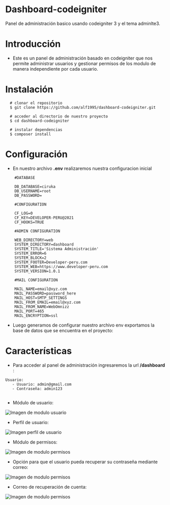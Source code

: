# Dashboard-codeigniter
Panel de administración basico usando codeigniter 3 y el tema adminlte3.

# Introducción

- Este es un panel de administración basado en codeigniter que nos permite administrar usuarios y gestionar permisos de los modulo de manera independiente por cada usuario.

# Instalación
```
  # clonar el repositorio
  $ git clone https://github.com/alf1995/dashboard-codeigniter.git
  
  # acceder al directorio de nuestro proyecto
  $ cd dashboard-codeigniter
  
  # instalar dependencias
  $ composer install
```
# Configuración

- En nuestro archivo **.env** realizaremos nuestra configuracion inicial

```
    #DATABASE

    DB_DATABASE=ciruka
    DB_USERNAME=root
    DB_PASSWORD=

    #CONFIGURATION

    CF_LOG=0
    CF_KEY=DEVELOPER-PERU@2021
    CF_HOOKS=TRUE

    #ADMIN CONFIGURATION

    WEB_DIRECTORY=web
    SYSTEM_DIRECTORY=dashboard
    SYSTEM_TITLE='Sistema Administración'
    SYSTEM_ERROR=6
    SYSTEM_BLOCK=2
    SYSTEM_FOOTER=Developer-peru.com
    SYSTEM_WEB=https://www.developer-peru.com
    SYSTEM_VERSION=1.0.1

    #MAIL CONFIGURATION

    MAIL_NAME=email@xyz.com
    MAIL_PASSWORD=password_here
    MAIL_HOST=SMTP_SETTINGS
    MAIL_FROM_EMAIL=email@xyz.com
    MAIL_FROM_NAME=WebOmnizz
    MAIL_PORT=465
    MAIL_ENCRYPTION=ssl

```
- Luego generamos de configurar nuestro archivo env exportamos la base de datos que se encuentra en el proyecto:

# Características

- Para acceder al panel de administración ingresaremos la url **/dashboard** :
```
Usuario:
   - Usuario: admin@gmail.com
   - Contraseña: admin123
    
```

- Módulo de usuario:

![Imagen de modulo usuario](https://i.imgur.com/xCsCLUB.png)

- Perfil de usuario:

![Imagen perfil de usuario](https://i.imgur.com/Jjf2yBL.png?1)

- Módulo de permisos:

![Imagen de modulo permisos](https://i.imgur.com/BNW9X2V.png)

- Opción para que el usuario pueda recuperar su contraseña mediante correo:

![Imagen de modulo permisos](https://i.imgur.com/Q2WeTLr.png)

- Correo de recuperación de cuenta:

![Imagen de modulo permisos](https://i.imgur.com/QkMPaR4.png)

